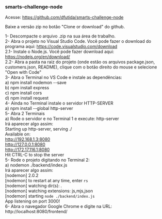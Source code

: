 <h3>smarts-challenge-node</h3>

Acesse: https://github.com/dfutida/smarts-challenge-node

Baixe a versão zip no botão "Clone or download" do github.

1- Descompacte o arquivo .zip na sua área de trabalho.<br>
2- Abra o projeto no Visual Studio Code. Você pode fazer o download do programa aqui: https://code.visualstudio.com/download <br>
2.1- Instale o Node.js. Você pode fazer download aqui: https://nodejs.org/en/download/ <br>
2.2- Abra a pasta na raiz do projeto (onde estão os arquivos package.json, customers.json, README), clique com o botão direito do mouse e selecione "Open with Code" <br>
3- Abra o Terminal no VS Code e instale as dependências: <br>
    a) npm install nodemon --save <br>
    b) npm install express<br>
    c) npm install cors<br>
    d) npm install request<br>
4- Ainda no Terminal instale o servidor HTTP-SERVER <br>
    a) npm install --global http-server<br>
5- Abra 2 Terminais<br>
    a) Rode o servidor e no Terminal 1 e execute: http-server<br>
    Irá aparecer algo assim:<br>
        Starting up http-server, serving ./<br>
        Available on:<br>
            http://192.168.1.3:8080<br>
            http://127.0.0.1:8080<br>
            http://172.17.116.1:8080<br>
        Hit CTRL-C to stop the server<br>
5- Rode o projeto digitando no Terminal 2: <br>
    a) nodemon ./backend/index.js<br>
    Irá aparecer algo assim:<br>
        [nodemon] 2.0.2<br>
        [nodemon] to restart at any time, enter `rs`<br>
        [nodemon] watching dir(s): *.*<br>
        [nodemon] watching extensions: js,mjs,json<br>
        [nodemon] starting `node ./backend/index.js`<br>
        App listening on port 3000!<br>
6- Abra o navegador Google Chrome e digite na URL: http://localhost:8080/frontend/<br>

